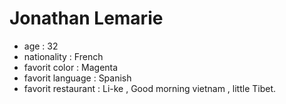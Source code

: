 # Jonathan Lemarie

- age : 32
- nationality : French
- favorit color : Magenta
- favorit language : Spanish
- favorit restaurant : Li-ke  , Good morning vietnam , little Tibet.
